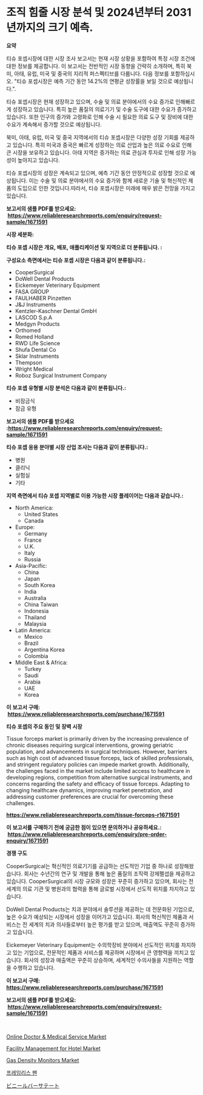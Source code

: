 <p><h1>조직 힘줄 시장 분석 및 2024년부터 2031년까지의 크기 예측.</h1></p><p><strong>요약</strong></p>
<p><p>티슈 포셉시장에 대한 시장 조사 보고서는 현재 시장 상황을 포함하여 특정 시장 조건에 대한 정보를 제공합니다. 이 보고서는 전반적인 시장 동향을 간략히 소개하며, 특히 북미, 아태, 유럽, 미국 및 중국의 지리적 퍼스펙티브를 다룹니다. 다음 정보를 포함하십시오. "티슈 포셉시장은 예측 기간 동안 14.2%의 연평균 성장률을 보일 것으로 예상됩니다.".</p><p>티슈 포셉시장은 현재 성장하고 있으며, 수술 및 의료 분야에서의 수요 증가로 인해빠르게 성장하고 있습니다. 특히 높은 품질의 의료기기 및 수술 도구에 대한 수요가 증가하고 있습니다. 또한 인구의 증가와 고령화로 인해 수술 시 필요한 의료 도구 및 장비에 대한 수요가 계속해서 증가할 것으로 예상됩니다.</p><p>북미, 아태, 유럽, 미국 및 중국 지역에서의 티슈 포셉시장은 다양한 성장 기회를 제공하고 있습니다. 특히 미국과 중국은 빠르게 성장하는 의료 산업과 높은 의료 수요로 인해 큰 시장을 보유하고 있습니다. 아태 지역은 증가하는 의료 관심과 투자로 인해 성장 가능성이 높아지고 있습니다.</p><p>티슈 포셉시장의 성장은 계속되고 있으며, 예측 기간 동안 안정적으로 성장할 것으로 예상됩니다. 이는 수술 및 의료 분야에서의 수요 증가와 함께 새로운 기술 및 혁신적인 제품의 도입으로 인한 것입니다.따라서, 티슈 포셉시장은 미래에 매우 밝은 전망을 가지고 있습니다.</p></p>
<p><strong>보고서의 샘플 PDF를 받으세요: &nbsp;<a href="https://www.reliableresearchreports.com/enquiry/request-sample/1671591">https://www.reliableresearchreports.com/enquiry/request-sample/1671591</a></strong></p>
<p><strong>시장 세분화:</strong></p>
<p><strong> 티슈 포셉 시장은 개요, 배포, 애플리케이션 및 지역으로 더 분류됩니다. :</strong></p>
<p><strong>구성요소 측면에서는 티슈 포셉 시장은 다음과 같이 분류됩니다.:</strong></p>
<p><ul><li>CooperSurgical</li><li>DoWell Dental Products</li><li>Eickemeyer Veterinary Equipment</li><li>FASA GROUP</li><li>FAULHABER Pinzetten</li><li>J&J Instruments</li><li>Kentzler-Kaschner Dental GmbH</li><li>LASCOD S.p.A</li><li>Medgyn Products</li><li>Orthomed</li><li>Romed Holland</li><li>RWD Life Science</li><li>Shufa Dental Co</li><li>Sklar Instruments</li><li>Thempson</li><li>Wright Medical</li><li>Roboz Surgical Instrument Company</li></ul></p>
<p><strong> 티슈 포셉 유형별 시장 분석은 다음과 같이 분류됩니다.:</strong></p>
<p><ul><li>비잠금식</li><li>잠금 유형</li></ul></p>
<p><strong>보고서의 샘플 PDF를 받으세요 :<a href="https://www.reliableresearchreports.com/enquiry/request-sample/1671591">https://www.reliableresearchreports.com/enquiry/request-sample/1671591</a></strong></p>
<p><strong> 티슈 포셉 응용 분야별 시장 산업 조사는 다음과 같이 분류됩니다.:</strong></p>
<p><ul><li>병원</li><li>클리닉</li><li>실험실</li><li>기타</li></ul></p>
<p><strong>지역 측면에서 티슈 포셉 지역별로 이용 가능한 시장 플레이어는 다음과 같습니다.:</strong></p>
<p><ul>
    <li>
        North America:
        <ul>
            <li>United States</li>
            <li>Canada</li>
        </ul>
    </li>
    <li>
        Europe:
        <ul>
            <li>Germany</li>
            <li>France</li>
            <li>U.K.</li>
            <li>Italy</li>
            <li>Russia</li>
        </ul>
    </li>
    <li>
        Asia-Pacific:
        <ul>
            <li>China</li>
            <li>Japan</li>
            <li>South Korea</li>
            <li>India</li>
            <li>Australia</li>
            <li>China Taiwan</li>
            <li>Indonesia</li>
            <li>Thailand</li>
            <li>Malaysia</li>
        </ul>
    </li>
    <li>
        Latin America:
        <ul>
            <li>Mexico</li>
            <li>Brazil</li>
            <li>Argentina Korea</li>
            <li>Colombia</li>
        </ul>
    </li>
    <li>
        Middle East & Africa:
        <ul>
            <li>Turkey</li>
            <li>Saudi</li>
            <li>Arabia</li>
            <li>UAE</li>
            <li>Korea</li>
        </ul>
    </li>
    </ul></p>
<p><strong>이 보고서 구매: &nbsp;<a href="https://www.reliableresearchreports.com/purchase/1671591">https://www.reliableresearchreports.com/purchase/1671591</a></strong></p>
<p><strong>티슈 포셉의 주요 동인 및 장벽 시장</strong></p>
<p><p>Tissue forceps market is primarily driven by the increasing prevalence of chronic diseases requiring surgical interventions, growing geriatric population, and advancements in surgical techniques. However, barriers such as high cost of advanced tissue forceps, lack of skilled professionals, and stringent regulatory policies can impede market growth. Additionally, the challenges faced in the market include limited access to healthcare in developing regions, competition from alternative surgical instruments, and concerns regarding the safety and efficacy of tissue forceps. Adapting to changing healthcare dynamics, improving market penetration, and addressing customer preferences are crucial for overcoming these challenges.</p></p>
<p><strong><a href="https://www.reliableresearchreports.com/tissue-forceps-r1671591">https://www.reliableresearchreports.com/tissue-forceps-r1671591</a></strong></p>
<p><strong>이 보고서를 구매하기 전에 궁금한 점이 있으면 문의하거나 공유하세요.: &nbsp;<a href="https://www.reliableresearchreports.com/enquiry/pre-order-enquiry/1671591">https://www.reliableresearchreports.com/enquiry/pre-order-enquiry/1671591</a></strong></p>
<p><strong>경쟁 구도</strong></p>
<p><p>CooperSurgical는 혁신적인 의료기기를 공급하는 선도적인 기업 중 하나로 성장해왔습니다. 회사는 수년간의 연구 및 개발을 통해 높은 품질의 조직력 강제펠셥을 제공하고 있습니다. CooperSurgical의 시장 규모와 성장은 꾸준히 증가하고 있으며, 회사는 전 세계의 의료 기관 및 병원과의 협력을 통해 글로벌 시장에서 선도적 위치를 차지하고 있습니다.</p><p>DoWell Dental Products는 치과 분야에서 솔루션을 제공하는 데 전문화된 기업으로, 높은 수요가 예상되는 시장에서 성장을 이어가고 있습니다. 회사의 혁신적인 제품과 서비스는 전 세계의 치과 의사들로부터 높은 평가를 받고 있으며, 매출액도 꾸준히 증가하고 있습니다.</p><p>Eickemeyer Veterinary Equipment는 수의학장비 분야에서 선도적인 위치를 차지하고 있는 기업으로, 전문적인 제품과 서비스를 제공하며 시장에서 큰 영향력을 끼치고 있습니다. 회사의 성장과 매출액은 꾸준히 상승하며, 세계적인 수의사들을 지원하는 역할을 수행하고 있습니다.</p></p>
<p><strong>이 보고서 구매: &nbsp; <a href="https://www.reliableresearchreports.com/purchase/1671591">https://www.reliableresearchreports.com/purchase/1671591</a></strong></p>
<p><strong>보고서의 샘플 PDF를 받으세요: &nbsp;<a href="https://www.reliableresearchreports.com/enquiry/request-sample/1671591">https://www.reliableresearchreports.com/enquiry/request-sample/1671591</a></strong><strong></strong></p>
<p>&nbsp;</p>
<p><p><a href="https://github.com/vimar16th/Market-Research-Report-List-4/blob/main/online-doctor-medical-service-market.md">Online Doctor & Medical Service Market</a></p><p><a href="https://github.com/luckyshygirl/Market-Research-Report-List-4/blob/main/facility-management-for-hotel-market.md">Facility Management for Hotel Market</a></p><p><a href="https://www.linkedin.com/pulse/gas-density-monitors-market-size-reveals-best-marketing-1rd5c?trackingId=pIr3gI2IizahcETbA8pvCg%3D%3D">Gas Density Monitors Market</a></p><p><a href="https://github.com/rcabello548/Market-Research-Report-List-1/blob/main/181640061552.md">프레임리스 팬</a></p><p><a href="https://github.com/zjkmgcs938405/Market-Research-Report-List-2/blob/main/393629662240.md">ビニールバーサテート</a></p></p>